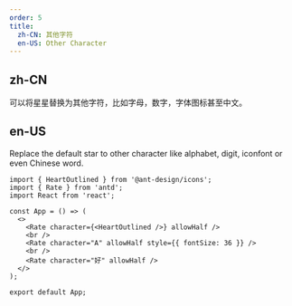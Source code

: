 ```yaml
---
order: 5
title:
  zh-CN: 其他字符
  en-US: Other Character
---
```


## zh-CN

可以将星星替换为其他字符，比如字母，数字，字体图标甚至中文。

## en-US

Replace the default star to other character like alphabet, digit, iconfont or even Chinese word.

```tsx
import { HeartOutlined } from '@ant-design/icons';
import { Rate } from 'antd';
import React from 'react';

const App = () => (
  <>
    <Rate character={<HeartOutlined />} allowHalf />
    <br />
    <Rate character="A" allowHalf style={{ fontSize: 36 }} />
    <br />
    <Rate character="好" allowHalf />
  </>
);

export default App;
```
